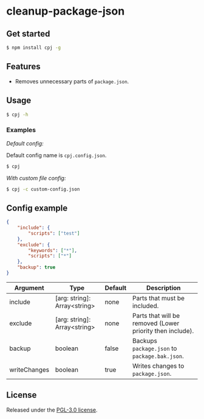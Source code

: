 cleanup-package-json
=====================

## Get started
```sh
$ npm install cpj -g
```

## Features
- Removes unnecessary parts of `package.json`.

## Usage
```sh
$ cpj -h
```

### Examples
_Default config:_

Default config name is `cpj.config.json`.

```sh
$ cpj
```

_With custom file config:_
```sh
$ cpj -c custom-config.json
```

## Config example
```json
{
    "include": {
        "scripts": ["test"]
    },
    "exclude": {
        "keywords": ["*"],
        "scripts": ["*"]
    },
    "backup": true
}
```

| Argument     | Type                           | Default | Description                                               |
|--------------|--------------------------------|---------|-----------------------------------------------------------|
| include      | [arg: string]: Array\<string\> | none    | Parts that must be included.                              |
| exclude      | [arg: string]: Array\<string\> | none    | Parts that will be removed (Lower priority then include). |
| backup       | boolean                        | false   | Backups `package.json` to `package.bak.json`.             |
| writeChanges | boolean                        | true    | Writes changes to `package.json`.                         |

## License
Released under the [PGL-3.0 license](LICENSE).